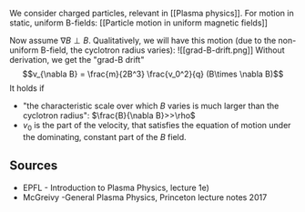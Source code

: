 We consider charged particles, relevant in [[Plasma physics]].
For motion in static, uniform B-fields: [[Particle motion in uniform magnetic fields]]


Now assume $\nabla B \perp B$. 
Qualitatively, we will have this motion (due to the non-uniform B-field, the cyclotron radius varies):
![[grad-B-drift.png]]
Without derivation, we get the "grad-B drift" $$v_{\nabla B} = \frac{m}{2B^3} \frac{v_0^2}{q} (B\times \nabla B)$$It holds if 
- "the characteristic scale over which $B$ varies is much larger than the cyclotron radius": $\frac{B}{\nabla B}>>\rho$
- $v_0$ is the part of the velocity, that satisfies the equation of motion under the dominating, constant part of the $B$ field.


## Sources
- EPFL - Introduction to Plasma Physics, lecture 1e)
- McGreivy -General Plasma Physics, Princeton lecture notes 2017